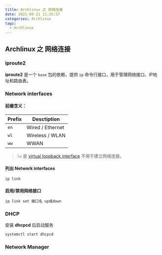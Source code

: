 ```yaml
---
title: Archlinux 之 网络连接
date: 2021-09-21 11:25:57
categories: Archlinux
tags: 
  - Archlinux
---
```




## Archlinux 之 网络连接

### iproute2

**iproute2** 是一个 `base` 包的依赖，提供 `ip` 命令行接口，用于管理网络接口、IP地址和路由表。

### Network interfaces

#### 前缀含义：

| Prefix | Desctiption      |
| ------ | ---------------- |
| `en`   | Wired / Ethernet |
| `wl`   | Wireless / WLAN  |
| `ww`   | WWAN             |

> `lo` 是 [virtual loopback interface](https://en.wikipedia.org/wiki/Loopback#Virtual_loopback_interface) 不用于建立网络连接。

#### 列出 Network interfaces

```bash
ip link
```

#### 启用/禁用网络接口

```bash
ip link set 接口名 up或down
```

### DHCP

安装 **dhcpcd** 后启动服务

```bash
systemctl start dhcpcd
```

### Network Manager


